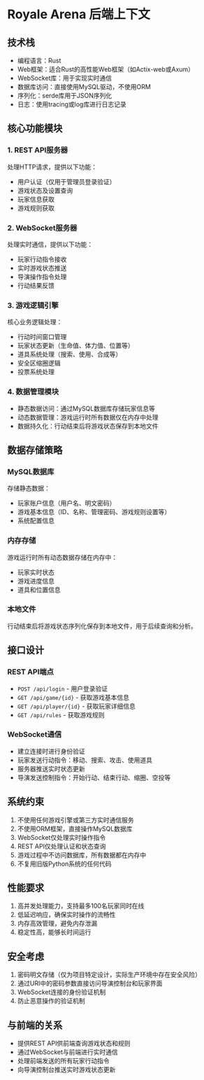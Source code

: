 # Royale Arena 后端上下文

## 技术栈

- 编程语言：Rust
- Web框架：适合Rust的高性能Web框架（如Actix-web或Axum）
- WebSocket库：用于实现实时通信
- 数据库访问：直接使用MySQL驱动，不使用ORM
- 序列化：serde库用于JSON序列化
- 日志：使用tracing或log库进行日志记录

## 核心功能模块

### 1. REST API服务器
处理HTTP请求，提供以下功能：
- 用户认证（仅用于管理员登录验证）
- 游戏状态及设置查询
- 玩家信息获取
- 游戏规则获取

### 2. WebSocket服务器
处理实时通信，提供以下功能：
- 玩家行动指令接收
- 实时游戏状态推送
- 导演操作指令处理
- 行动结果反馈

### 3. 游戏逻辑引擎
核心业务逻辑处理：
- 行动时间窗口管理
- 玩家状态更新（生命值、体力值、位置等）
- 道具系统处理（搜索、使用、合成等）
- 安全区缩圈逻辑
- 投票系统处理

### 4. 数据管理模块
- 静态数据访问：通过MySQL数据库存储玩家信息等
- 动态数据管理：游戏运行时所有数据仅在内存中处理
- 数据持久化：行动结束后将游戏状态保存到本地文件

## 数据存储策略

### MySQL数据库
存储静态数据：
- 玩家账户信息（用户名、明文密码）
- 游戏基本信息（ID、名称、管理密码、游戏规则设置等）
- 系统配置信息

### 内存存储
游戏运行时所有动态数据存储在内存中：
- 玩家实时状态
- 游戏进度信息
- 道具和位置信息

### 本地文件
行动结束后将游戏状态序列化保存到本地文件，用于后续查询和分析。

## 接口设计

### REST API端点
- `POST /api/login` - 用户登录验证
- `GET /api/game/{id}` - 获取游戏基本信息
- `GET /api/player/{id}` - 获取玩家详细信息
- `GET /api/rules` - 获取游戏规则

### WebSocket通信
- 建立连接时进行身份验证
- 玩家发送行动指令：移动、搜索、攻击、使用道具
- 服务器推送实时状态更新
- 导演发送控制指令：开始行动、结束行动、缩圈、空投等

## 系统约束

1. 不使用任何游戏引擎或第三方实时通信服务
2. 不使用ORM框架，直接操作MySQL数据库
3. WebSocket仅处理实时操作指令
4. REST API仅处理认证和状态查询
5. 游戏过程中不访问数据库，所有数据都在内存中
6. 不复用旧版Python系统的任何代码

## 性能要求

1. 高并发处理能力，支持最多100名玩家同时在线
2. 低延迟响应，确保实时操作的流畅性
3. 内存高效管理，避免内存泄漏
4. 稳定性高，能够长时间运行

## 安全考虑

1. 密码明文存储（仅为项目特定设计，实际生产环境中存在安全风险）
2. 通过URI中的密码参数直接访问导演控制台和玩家界面
3. WebSocket连接的身份验证机制
4. 防止恶意操作的验证机制

## 与前端的关系

- 提供REST API供前端查询游戏状态和规则
- 通过WebSocket与前端进行实时通信
- 处理前端发送的所有玩家行动指令
- 向导演控制台推送实时游戏状态更新